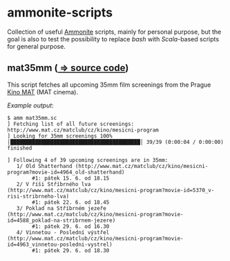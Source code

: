 # ammonite-scripts
Collection of useful [Ammonite](http://ammonite.io) scripts, mainly for personal purpose, but the goal is also to test the possibility to replace *bash* with *Scala*-based scripts for general purpose.


## mat35mm ([ => source code](https://github.com/vaclavsvejcar/ammonite-scripts/blob/master/scripts/mat35mm.sc))
This script fetches all upcoming 35mm film screenings from the Prague [Kino MAT](http://mat.cz) (MAT cinema).

*Example output*:
```
$ amm mat35mm.sc
] Fetching list of all future screenings: http://www.mat.cz/matclub/cz/kino/mesicni-program
] Looking for 35mm screenings 100% │██████████████████████████████████████████│ 39/39 (0:00:04 / 0:00:00) finished

] Following 4 of 39 upcoming screenings are in 35mm:
   1/ Old Shatterhand (http://www.mat.cz/matclub/cz/kino/mesicni-program?movie-id=4964_old-shatterhand)
        #1: pátek 15. 6. od 18.15
   2/ V říši Stříbrného lva (http://www.mat.cz/matclub/cz/kino/mesicni-program?movie-id=5370_v-risi-stribrneho-lva)
        #1: pátek 22. 6. od 18.45
   3/ Poklad na Stříbrném jezeře (http://www.mat.cz/matclub/cz/kino/mesicni-program?movie-id=4588_poklad-na-stribrnem-jezere)
        #1: pátek 29. 6. od 16.30
   4/ Vinnetou - Poslední výstřel (http://www.mat.cz/matclub/cz/kino/mesicni-program?movie-id=4963_vinnetou-posledni-vystrel)
        #1: pátek 29. 6. od 18.30

```
